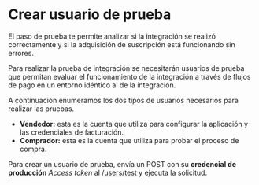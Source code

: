 # Crear usuario de prueba

El paso de prueba te permite analizar si la integración se realizó correctamente y si la adquisición de suscripción está funcionando sin errores.

Para realizar la prueba de integración se necesitarán usuarios de prueba que permitan evaluar el funcionamiento de la integración a través de flujos de pago en un entorno idéntico al de la integración.

A continuación enumeramos los dos tipos de usuarios necesarios para realizar las pruebas.

* **Vendedor:** esta es la cuenta que utiliza para configurar la aplicación y las credenciales de facturación.
* **Comprador:** esta es la cuenta que utiliza para probar el proceso de compra.

Para crear un usuario de prueba, envía un POST con su **credencial de producción** _Access token_ al [/users/test](/developers/es/reference/test_user/_users_test/post) y ejecuta la solicitud.
